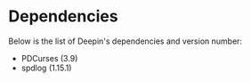 <h1>Dependencies</h1>
<p>Below is the list of Deepin's dependencies and version number:</p>
<ul>
    <li>PDCurses (3.9)</li>
    <li>spdlog (1.15.1)</li>
</ul>
